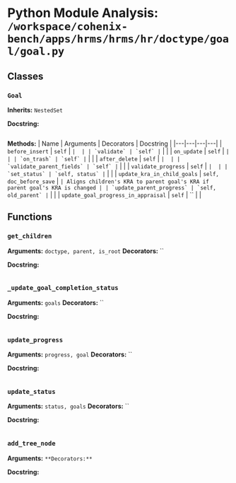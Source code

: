 # Python Module Analysis: `/workspace/cohenix-bench/apps/hrms/hrms/hr/doctype/goal/goal.py`

## Classes

### `Goal`
**Inherits:** `NestedSet`


**Docstring:**
```

```

**Methods:**
| Name | Arguments | Decorators | Docstring |
|---|---|---|---|
| `before_insert` | `self` | `` |  |
| `validate` | `self` | `` |  |
| `on_update` | `self` | `` |  |
| `on_trash` | `self` | `` |  |
| `after_delete` | `self` | `` |  |
| `validate_parent_fields` | `self` | `` |  |
| `validate_progress` | `self` | `` |  |
| `set_status` | `self, status` | `` |  |
| `update_kra_in_child_goals` | `self, doc_before_save` | `` | Aligns children's KRA to parent goal's KRA if parent goal's KRA is changed |
| `update_parent_progress` | `self, old_parent` | `` |  |
| `update_goal_progress_in_appraisal` | `self` | `` |  |





## Functions

### `get_children`
**Arguments:** `doctype, parent, is_root`
**Decorators:** ``

**Docstring:**
```

```
### `_update_goal_completion_status`
**Arguments:** `goals`
**Decorators:** ``

**Docstring:**
```

```
### `update_progress`
**Arguments:** `progress, goal`
**Decorators:** ``

**Docstring:**
```

```
### `update_status`
**Arguments:** `status, goals`
**Decorators:** ``

**Docstring:**
```

```
### `add_tree_node`
**Arguments:** ``
**Decorators:** ``

**Docstring:**
```

```

